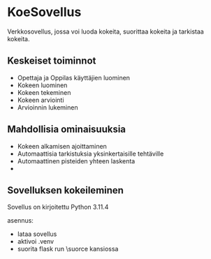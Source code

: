 # KoeSovellus
Verkkosovellus, jossa voi luoda kokeita, suorittaa kokeita ja tarkistaa kokeita.

## Keskeiset toiminnot
- Opettaja ja Oppilas käyttäjien luominen
- Kokeen luominen
- Kokeen tekeminen
- Kokeen arviointi
- Arvioinnin lukeminen

## Mahdollisia ominaisuuksia
- Kokeen alkamisen ajoittaminen
- Automaattisia tarkistuksia yksinkertaisille tehtäville
- Automaattinen pisteiden yhteen laskenta
- 

## Sovelluksen kokeileminen
Sovellus on kirjoitettu Python 3.11.4

asennus:
- lataa sovellus
- aktivoi .venv
- suorita flask run \suorce kansiossa
